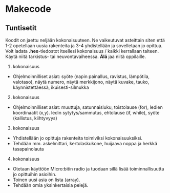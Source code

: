 # Makecode

## Tuntisetit

Koodit on jaettu neljään kokonaisuuteen. Ne vaikeutuvat asteittain siten että 1-2 opetellaan uusia rakenteita ja 3-4 yhdistellään ja sovelletaan jo opittua. Voit ladata **.hex**-tiedostot itsellesi kokonaisuus / kaikki kerrallaan talteen. Käytä niitä tarkistus- tai neuvontavaiheessa. **Älä** jaa niitä oppilaille.

1. kokonaisuus

* Ohjelmoinnilliset asiat: syöte (napin painallus, ravistus, lämpötila, valotaso), näytä numero, näytä merkkijono, näytä kuvake, tauko, käynnistettäessä, ikuisesti-silmukka
  
2. kokonaisuus

* Ohjelmoinnilliset asiat: muuttuja, satunnaisluku, toistolause (for), ledien koordinaatit (x,y). ledin sytytys/sammutus, ehtolause (if, while), syöte (kallistus, kiihtyvyys)

3. kokonaisuus

* Yhdistellään jo opittuja rakenteita toimiviksi kokonaisuuksiksi.
* Tehdään mm. askelmittari, kertolaskukone, huijaava noppa ja herkkä tasapainolauta

4. kokonaisuus

* Otetaan käyttöön Micro:bitin radio ja tuodaan sillä lisää toiminnallisuutta jo opittuihin asioihin.
* Toinen uusi asia on lista (array).
* Tehdään omia yksinkertaisia pelejä.
